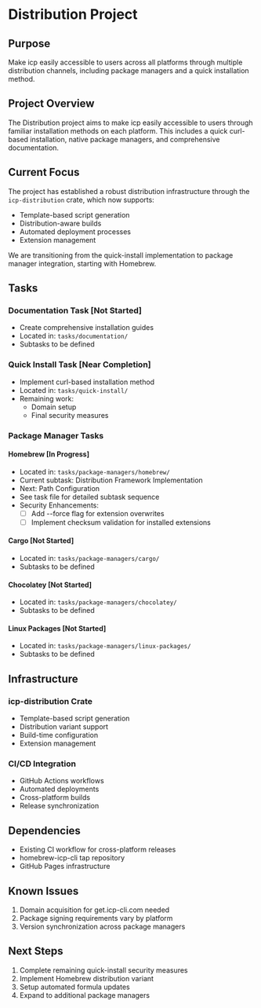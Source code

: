 # Distribution Project

## Purpose

Make icp easily accessible to users across all platforms through multiple distribution channels, including package managers and a quick installation method.

## Project Overview

The Distribution project aims to make icp easily accessible to users through familiar installation methods on each platform. This includes a quick curl-based installation, native package managers, and comprehensive documentation.

## Current Focus

The project has established a robust distribution infrastructure through the `icp-distribution` crate, which now supports:

- Template-based script generation
- Distribution-aware builds
- Automated deployment processes
- Extension management

We are transitioning from the quick-install implementation to package manager integration, starting with Homebrew.

## Tasks

### Documentation Task [Not Started]

- Create comprehensive installation guides
- Located in: `tasks/documentation/`
- Subtasks to be defined

### Quick Install Task [Near Completion]

- Implement curl-based installation method
- Located in: `tasks/quick-install/`
- Remaining work:
  - Domain setup
  - Final security measures

### Package Manager Tasks

#### Homebrew [In Progress]

- Located in: `tasks/package-managers/homebrew/`
- Current subtask: Distribution Framework Implementation
- Next: Path Configuration
- See task file for detailed subtask sequence
- Security Enhancements:
  - [ ] Add --force flag for extension overwrites
  - [ ] Implement checksum validation for installed extensions

#### Cargo [Not Started]

- Located in: `tasks/package-managers/cargo/`
- Subtasks to be defined

#### Chocolatey [Not Started]

- Located in: `tasks/package-managers/chocolatey/`
- Subtasks to be defined

#### Linux Packages [Not Started]

- Located in: `tasks/package-managers/linux-packages/`
- Subtasks to be defined

## Infrastructure

### icp-distribution Crate

- Template-based script generation
- Distribution variant support
- Build-time configuration
- Extension management

### CI/CD Integration

- GitHub Actions workflows
- Automated deployments
- Cross-platform builds
- Release synchronization

## Dependencies

- Existing CI workflow for cross-platform releases
- homebrew-icp-cli tap repository
- GitHub Pages infrastructure

## Known Issues

1. Domain acquisition for get.icp-cli.com needed
2. Package signing requirements vary by platform
3. Version synchronization across package managers

## Next Steps

1. Complete remaining quick-install security measures
2. Implement Homebrew distribution variant
3. Setup automated formula updates
4. Expand to additional package managers
